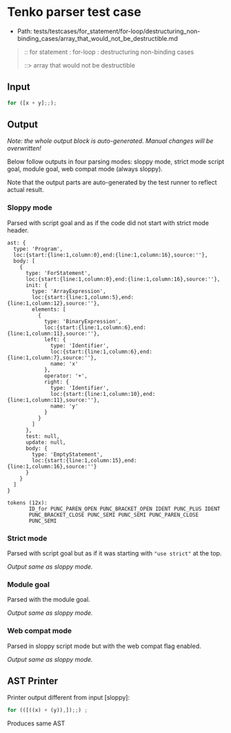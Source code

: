# Tenko parser test case

- Path: tests/testcases/for_statement/for-loop/destructuring_non-binding_cases/array_that_would_not_be_destructible.md

> :: for statement : for-loop : destructuring non-binding cases
>
> ::> array that would not be destructible

## Input

`````js
for ([x + y];;);
`````

## Output

_Note: the whole output block is auto-generated. Manual changes will be overwritten!_

Below follow outputs in four parsing modes: sloppy mode, strict mode script goal, module goal, web compat mode (always sloppy).

Note that the output parts are auto-generated by the test runner to reflect actual result.

### Sloppy mode

Parsed with script goal and as if the code did not start with strict mode header.

`````
ast: {
  type: 'Program',
  loc:{start:{line:1,column:0},end:{line:1,column:16},source:''},
  body: [
    {
      type: 'ForStatement',
      loc:{start:{line:1,column:0},end:{line:1,column:16},source:''},
      init: {
        type: 'ArrayExpression',
        loc:{start:{line:1,column:5},end:{line:1,column:12},source:''},
        elements: [
          {
            type: 'BinaryExpression',
            loc:{start:{line:1,column:6},end:{line:1,column:11},source:''},
            left: {
              type: 'Identifier',
              loc:{start:{line:1,column:6},end:{line:1,column:7},source:''},
              name: 'x'
            },
            operator: '+',
            right: {
              type: 'Identifier',
              loc:{start:{line:1,column:10},end:{line:1,column:11},source:''},
              name: 'y'
            }
          }
        ]
      },
      test: null,
      update: null,
      body: {
        type: 'EmptyStatement',
        loc:{start:{line:1,column:15},end:{line:1,column:16},source:''}
      }
    }
  ]
}

tokens (12x):
       ID_for PUNC_PAREN_OPEN PUNC_BRACKET_OPEN IDENT PUNC_PLUS IDENT
       PUNC_BRACKET_CLOSE PUNC_SEMI PUNC_SEMI PUNC_PAREN_CLOSE
       PUNC_SEMI
`````

### Strict mode

Parsed with script goal but as if it was starting with `"use strict"` at the top.

_Output same as sloppy mode._

### Module goal

Parsed with the module goal.

_Output same as sloppy mode._

### Web compat mode

Parsed in sloppy script mode but with the web compat flag enabled.

_Output same as sloppy mode._

## AST Printer

Printer output different from input [sloppy]:

````js
for (([((x) + (y)),]);;) ;
````

Produces same AST
